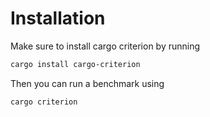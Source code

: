# Installation

Make sure to install cargo criterion by running

```bash
cargo install cargo-criterion
```

Then you can run a benchmark using

```bash
cargo criterion
```
